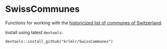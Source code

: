 # SwissCommunes

Functions for working with the [historicized list of communes of Switzerland](http://www.bfs.admin.ch/bfs/portal/de/index/infothek/nomenklaturen/blank/blank/gem_liste/02.html).

Install using latest `devtools`:

```
devtools::install_github("krlmlr/SwissCommunes")
```

